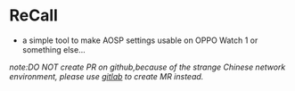 # ReCall
- a simple tool to make AOSP settings usable on OPPO Watch 1 or something else...

_note:DO NOT create PR on github,because of the strange Chinese network environment, please use [gitlab](https://gitlab.com/LiPolymer/ReCall) to create MR instead._
